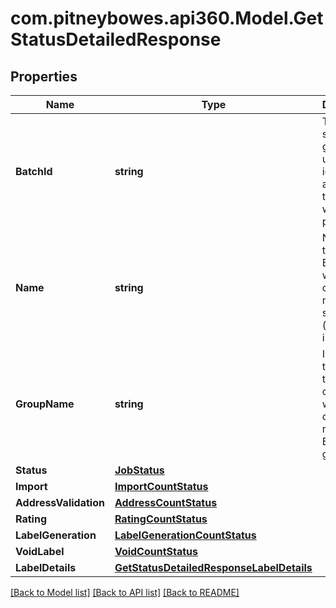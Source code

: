 # com.pitneybowes.api360.Model.GetStatusDetailedResponse

## Properties

Name | Type | Description | Notes
------------ | ------------- | ------------- | -------------
**BatchId** | **string** |  This is a system-generated unique identifier assigned to the Batch while it is processed. | [optional] 
**Name** | **string** |  Name of the of Batch which consists of multiple shipments (shipments in bulk). | [optional] 
**GroupName** | **string** | Indicates the name of the group of batches, which consists of multiple Batch groups. | [optional] 
**Status** | [**JobStatus**](JobStatus.md) |  | [optional] 
**Import** | [**ImportCountStatus**](.md) |  | [optional] 
**AddressValidation** | [**AddressCountStatus**](.md) |  | [optional] 
**Rating** | [**RatingCountStatus**](.md) |  | [optional] 
**LabelGeneration** | [**LabelGenerationCountStatus**](.md) |  | [optional] 
**VoidLabel** | [**VoidCountStatus**](.md) |  | [optional] 
**LabelDetails** | [**GetStatusDetailedResponseLabelDetails**](GetStatusDetailedResponseLabelDetails.md) |  | [optional] 

[[Back to Model list]](../README.md#documentation-for-models) [[Back to API list]](../README.md#documentation-for-api-endpoints) [[Back to README]](../README.md)

